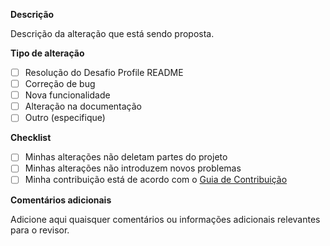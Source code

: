 **Descrição**

Descrição da alteração que está sendo proposta.

**Tipo de alteração**

- [ ] Resolução do Desafio Profile README
- [ ] Correção de bug
- [ ] Nova funcionalidade
- [ ] Alteração na documentação
- [ ] Outro (especifique)

**Checklist**

- [ ] Minhas alterações não deletam partes do projeto
- [ ] Minhas alterações não introduzem novos problemas
- [ ] Minha contribuição está de acordo com o [Guia de Contribuição](https://github.com/elidianaandrade/dio-lab-open-source/blob/main/CONTRIBUTING.md)

**Comentários adicionais**

Adicione aqui quaisquer comentários ou informações adicionais relevantes para o revisor.
